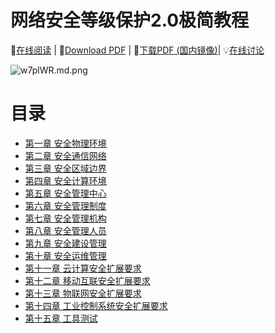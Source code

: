 # 网络安全等级保护2.0极简教程

 📖[在线阅读](https://gp-v2.vercel.app/)  |  📘[Download PDF](https://github.com/kangvcar/GradeProtection/raw/master/%E7%BD%91%E7%BB%9C%E5%AE%89%E5%85%A8%E7%AD%89%E7%BA%A7%E4%BF%9D%E6%8A%A42.0%E6%9E%81%E7%AE%80%E6%95%99%E7%A8%8B.pdf)  | 🧐[下载PDF (国内镜像)](https://wwa.lanzous.com/itNBZgued7a
)| 💡[在线讨论](https://gitter.im/等级保护2-0-极简教程/community?utm_source=share-link&utm_medium=link&utm_campaign=share-link)


![w7plWR.md.png](https://s1.ax1x.com/2020/09/20/w7plWR.md.png)

# 目录

- [第一章 安全物理环境](https://gp-v2.vercel.app/#/chapter1)
- [第二章 安全通信网络](https://gp-v2.vercel.app/#/chapter2)
- [第三章 安全区域边界](https://gp-v2.vercel.app/#/chapter3)
- [第四章 安全计算环境](https://gp-v2.vercel.app/#/chapter4)
- [第五章 安全管理中心](https://gp-v2.vercel.app/#/chapter5)
- [第六章 安全管理制度](https://gp-v2.vercel.app/#/chapter6)
- [第七章 安全管理机构](https://gp-v2.vercel.app/#/chapter7)
- [第八章 安全管理人员](https://gp-v2.vercel.app/#/chapter8)
- [第九章 安全建设管理](https://gp-v2.vercel.app/#/chapter9)
- [第十章 安全运维管理](https://gp-v2.vercel.app/#/chapter10)
- [第十一章 云计算安全扩展要求](https://gp-v2.vercel.app/#/chapter11)
- [第十二章 移动互联安全扩展要求](https://gp-v2.vercel.app/#/chapter12)
- [第十三章 物联网安全扩展要求](https://gp-v2.vercel.app/#/chapter13)
- [第十四章 工业控制系统安全扩展要求](https://gp-v2.vercel.app/#/chapter14)
- [第十五章 工具测试](https://gp-v2.vercel.app/#/chapter15)